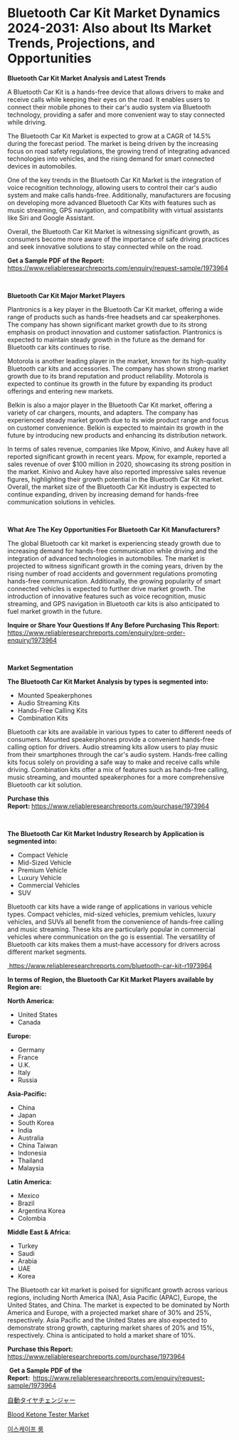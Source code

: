 <p><h1>Bluetooth Car Kit Market Dynamics 2024-2031: Also about Its Market Trends, Projections, and Opportunities</h1></p><p><strong>Bluetooth Car Kit Market Analysis and Latest Trends</strong></p>
<p><p>A Bluetooth Car Kit is a hands-free device that allows drivers to make and receive calls while keeping their eyes on the road. It enables users to connect their mobile phones to their car's audio system via Bluetooth technology, providing a safer and more convenient way to stay connected while driving.</p><p>The Bluetooth Car Kit Market is expected to grow at a CAGR of 14.5% during the forecast period. The market is being driven by the increasing focus on road safety regulations, the growing trend of integrating advanced technologies into vehicles, and the rising demand for smart connected devices in automobiles.</p><p>One of the key trends in the Bluetooth Car Kit Market is the integration of voice recognition technology, allowing users to control their car's audio system and make calls hands-free. Additionally, manufacturers are focusing on developing more advanced Bluetooth Car Kits with features such as music streaming, GPS navigation, and compatibility with virtual assistants like Siri and Google Assistant.</p><p>Overall, the Bluetooth Car Kit Market is witnessing significant growth, as consumers become more aware of the importance of safe driving practices and seek innovative solutions to stay connected while on the road.</p></p>
<p><strong>Get a Sample PDF of the Report:&nbsp;</strong> <a href="https://www.reliableresearchreports.com/enquiry/request-sample/1973964">https://www.reliableresearchreports.com/enquiry/request-sample/1973964</a></p>
<p>&nbsp;</p>
<p><strong>Bluetooth Car Kit Major Market Players</strong></p>
<p><p>Plantronics is a key player in the Bluetooth Car Kit market, offering a wide range of products such as hands-free headsets and car speakerphones. The company has shown significant market growth due to its strong emphasis on product innovation and customer satisfaction. Plantronics is expected to maintain steady growth in the future as the demand for Bluetooth car kits continues to rise.</p><p>Motorola is another leading player in the market, known for its high-quality Bluetooth car kits and accessories. The company has shown strong market growth due to its brand reputation and product reliability. Motorola is expected to continue its growth in the future by expanding its product offerings and entering new markets.</p><p>Belkin is also a major player in the Bluetooth Car Kit market, offering a variety of car chargers, mounts, and adapters. The company has experienced steady market growth due to its wide product range and focus on customer convenience. Belkin is expected to maintain its growth in the future by introducing new products and enhancing its distribution network.</p><p>In terms of sales revenue, companies like Mpow, Kinivo, and Aukey have all reported significant growth in recent years. Mpow, for example, reported a sales revenue of over $100 million in 2020, showcasing its strong position in the market. Kinivo and Aukey have also reported impressive sales revenue figures, highlighting their growth potential in the Bluetooth Car Kit market. Overall, the market size of the Bluetooth Car Kit industry is expected to continue expanding, driven by increasing demand for hands-free communication solutions in vehicles.</p></p>
<p>&nbsp;</p>
<p><strong>What Are The Key Opportunities For Bluetooth Car Kit Manufacturers?</strong></p>
<p><p>The global Bluetooth car kit market is experiencing steady growth due to increasing demand for hands-free communication while driving and the integration of advanced technologies in automobiles. The market is projected to witness significant growth in the coming years, driven by the rising number of road accidents and government regulations promoting hands-free communication. Additionally, the growing popularity of smart connected vehicles is expected to further drive market growth. The introduction of innovative features such as voice recognition, music streaming, and GPS navigation in Bluetooth car kits is also anticipated to fuel market growth in the future.</p></p>
<p><strong>Inquire or Share Your Questions If Any Before Purchasing This Report:</strong> <a href="https://www.reliableresearchreports.com/enquiry/pre-order-enquiry/1973964">https://www.reliableresearchreports.com/enquiry/pre-order-enquiry/1973964</a></p>
<p>&nbsp;</p>
<p><strong>Market Segmentation</strong></p>
<p><strong>The Bluetooth Car Kit Market Analysis by types is segmented into:</strong></p>
<p><ul><li>Mounted Speakerphones</li><li>Audio Streaming Kits</li><li>Hands-Free Calling Kits</li><li>Combination Kits</li></ul></p>
<p><p>Bluetooth car kits are available in various types to cater to different needs of consumers. Mounted speakerphones provide a convenient hands-free calling option for drivers. Audio streaming kits allow users to play music from their smartphones through the car's audio system. Hands-free calling kits focus solely on providing a safe way to make and receive calls while driving. Combination kits offer a mix of features such as hands-free calling, music streaming, and mounted speakerphones for a more comprehensive Bluetooth car kit solution.</p></p>
<p><strong>Purchase this Report:&nbsp;</strong><a href="https://www.reliableresearchreports.com/purchase/1973964">https://www.reliableresearchreports.com/purchase/1973964</a></p>
<p>&nbsp;</p>
<p><strong>The Bluetooth Car Kit Market Industry Research by Application is segmented into:</strong></p>
<p><ul><li>Compact Vehicle</li><li>Mid-Sized Vehicle</li><li>Premium Vehicle</li><li>Luxury Vehicle</li><li>Commercial Vehicles</li><li>SUV</li></ul></p>
<p><p>Bluetooth car kits have a wide range of applications in various vehicle types. Compact vehicles, mid-sized vehicles, premium vehicles, luxury vehicles, and SUVs all benefit from the convenience of hands-free calling and music streaming. These kits are particularly popular in commercial vehicles where communication on the go is essential. The versatility of Bluetooth car kits makes them a must-have accessory for drivers across different market segments.</p></p>
<p><a href="https://www.reliableresearchreports.com/bluetooth-car-kit-r1973964">&nbsp;https://www.reliableresearchreports.com/bluetooth-car-kit-r1973964</a></p>
<p><strong>In terms of Region, the Bluetooth Car Kit Market Players available by Region are:</strong></p>
<p>
    <p> <strong> North America: </strong>
        <ul>
            <li>United States</li>
            <li>Canada</li>
        </ul>
        </p> 
    <p> <strong> Europe: </strong>
        <ul>
            <li>Germany</li>
            <li>France</li>
            <li>U.K.</li>
            <li>Italy</li>
            <li>Russia</li>
        </ul>
        </p> 
    <p> <strong> Asia-Pacific: </strong>
        <ul>
            <li>China</li>
            <li>Japan</li>
            <li>South Korea</li>
            <li>India</li>
            <li>Australia</li>
            <li>China Taiwan</li>
            <li>Indonesia</li>
            <li>Thailand</li>
            <li>Malaysia</li>
        </ul>
        </p> 
    <p> <strong> Latin America: </strong>
        <ul>
            <li>Mexico</li>
            <li>Brazil</li>
            <li>Argentina Korea</li>
            <li>Colombia</li>
        </ul>
        </p> 
    <p> <strong> Middle East & Africa: </strong>
        <ul>
            <li>Turkey</li>
            <li>Saudi</li>
            <li>Arabia</li>
            <li>UAE</li>
            <li>Korea</li>
        </ul>
    </p>
    </p>
<p><p>The Bluetooth car kit market is poised for significant growth across various regions, including North America (NA), Asia Pacific (APAC), Europe, the United States, and China. The market is expected to be dominated by North America and Europe, with a projected market share of 30% and 25%, respectively. Asia Pacific and the United States are also expected to demonstrate strong growth, capturing market shares of 20% and 15%, respectively. China is anticipated to hold a market share of 10%.</p></p>
<p><strong>Purchase this Report: </strong><a href="https://www.reliableresearchreports.com/purchase/1973964">https://www.reliableresearchreports.com/purchase/1973964</a></p>
<p>&nbsp;<strong>Get a Sample PDF of the Report:&nbsp;&nbsp;</strong><a href="https://www.reliableresearchreports.com/enquiry/request-sample/1973964">https://www.reliableresearchreports.com/enquiry/request-sample/1973964</a></p>
<p><strong></strong></p>
<p><p><a href="https://github.com/pepo3k/Market-Research-Report-List-2/blob/main/6328132753.md">自動タイヤチェンジャー</a></p><p><a href="https://github.com/tanyaal2024/Market-Research-Report-List-1/blob/main/blood-ketone-tester-market.md">Blood Ketone Tester Market</a></p><p><a href="https://github.com/vss5505pa7z1p/Market-Research-Report-List-3/blob/main/26837524386.md">이스케이프 룸</a></p></p>